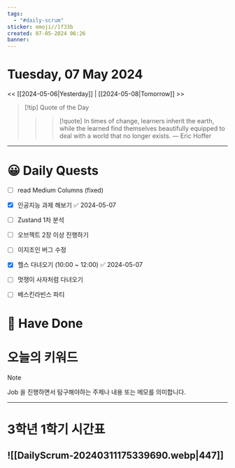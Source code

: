 ```yaml
---
tags:
  - "#daily-scrum"
sticker: emoji//1f33b
created: 07-05-2024 06:26
banner:
---
```

# Tuesday, 07 May 2024
<< [[2024-05-06|Yesterday]] | [[2024-05-08|Tomorrow]] >>

> [!tip] Quote of the Day  
> > > [!quote] In times of change, learners inherit the earth, while the learned find themselves beautifully equipped to deal with a world that no longer exists.
> — Eric Hoffer

---

#  😀 Daily Quests
- [ ] read Medium Columns (fixed)
- [x] 인공지능 과제 해보기 ✅ 2024-05-07
- [ ] Zustand 1차 분석
- [ ] 오브젝트 2장 이상 진행하기
- [ ] 이지조인 버그 수정
- [x] 헬스 다녀오기 (10:00 ~ 12:00) ✅ 2024-05-07
- [ ] 멋쟁이 사자처럼 다녀오기
- [ ] 베스킨라빈스 파티


# 🙂 Have Done



# 오늘의 키워드

> [!NOTE]
> Job 을 진행하면서 탐구해야하는 주제나 내용 또는 메모를 의미합니다.


---

# 3학년 1학기 시간표

![[DailyScrum-20240311175339690.webp|447]]
---

